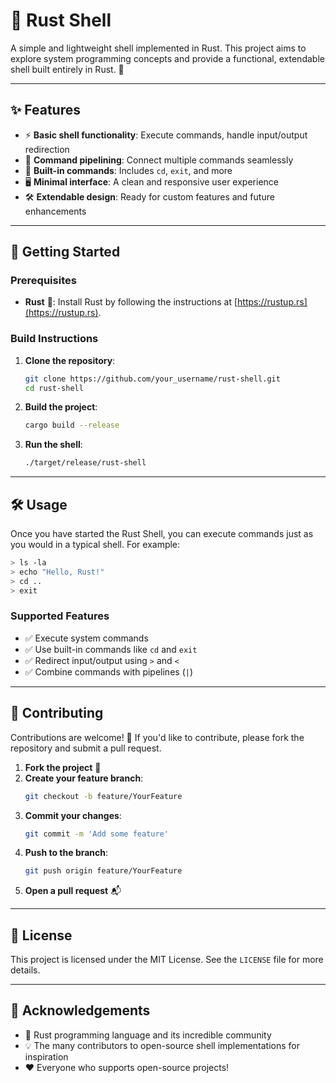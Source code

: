 # 🦀 Rust Shell

A simple and lightweight shell implemented in Rust. This project aims to explore system programming concepts and provide a functional, extendable shell built entirely in Rust. 🌟

---

## ✨ Features

- ⚡ **Basic shell functionality**: Execute commands, handle input/output redirection
- 🔗 **Command pipelining**: Connect multiple commands seamlessly
- 📂 **Built-in commands**: Includes `cd`, `exit`, and more
- 🖥️ **Minimal interface**: A clean and responsive user experience
- 🛠️ **Extendable design**: Ready for custom features and future enhancements

---

## 🚀 Getting Started

### Prerequisites

- **Rust** 🦀: Install Rust by following the instructions at [https://rustup.rs](https://rustup.rs).

### Build Instructions

1. **Clone the repository**:
   ```bash
   git clone https://github.com/your_username/rust-shell.git
   cd rust-shell
   ```

2. **Build the project**:
   ```bash
   cargo build --release
   ```

3. **Run the shell**:
   ```bash
   ./target/release/rust-shell
   ```

---

## 🛠️ Usage

Once you have started the Rust Shell, you can execute commands just as you would in a typical shell. For example:

```bash
> ls -la
> echo "Hello, Rust!"
> cd ..
> exit
```

### Supported Features

- ✅ Execute system commands
- ✅ Use built-in commands like `cd` and `exit`
- ✅ Redirect input/output using `>` and `<`
- ✅ Combine commands with pipelines (`|`)

---

## 🤝 Contributing

Contributions are welcome! 🙌 If you'd like to contribute, please fork the repository and submit a pull request.

1. **Fork the project** 🍴
2. **Create your feature branch**:
   ```bash
   git checkout -b feature/YourFeature
   ```
3. **Commit your changes**:
   ```bash
   git commit -m 'Add some feature'
   ```
4. **Push to the branch**:
   ```bash
   git push origin feature/YourFeature
   ```
5. **Open a pull request** 📬

---

## 📜 License

This project is licensed under the MIT License. See the `LICENSE` file for more details.

---

## 🙏 Acknowledgements

- 🦀 Rust programming language and its incredible community
- 💡 The many contributors to open-source shell implementations for inspiration
- ❤️ Everyone who supports open-source projects!

